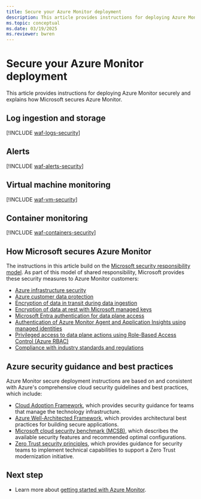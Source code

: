```yaml
---
title: Secure your Azure Monitor deployment
description: This article provides instructions for deploying Azure Monitor securely and explains how Microsoft secures Azure Monitor. 
ms.topic: conceptual
ms.date: 03/19/2025
ms.reviewer: bwren
---
```


# Secure your Azure Monitor deployment 

This article provides instructions for deploying Azure Monitor securely and explains how Microsoft secures Azure Monitor. 

## Log ingestion and storage

[!INCLUDE [waf-logs-security](../logs/includes/waf-logs-security.md)]

## Alerts

[!INCLUDE [waf-alerts-security](../alerts/includes/waf-alerts-security.md)]

## Virtual machine monitoring

[!INCLUDE [waf-vm-security](../vm/includes/waf-vm-security.md)]

## Container monitoring

[!INCLUDE [waf-containers-security](../containers/includes/waf-containers-security.md)]

## How Microsoft secures Azure Monitor

The instructions in this article build on the [Microsoft security responsibility model](/azure/security/fundamentals/shared-responsibility). As part of this model of shared responsibility, Microsoft provides these security measures to Azure Monitor customers:

- [Azure infrastructure security](/azure/security/fundamentals/infrastructure)
- [Azure customer data protection](/azure/security/fundamentals/protection-customer-data)
- [Encryption of data in transit during data ingestion](/azure/security/fundamentals/double-encryption#data-in-transit)
- [Encryption of data at rest with Microsoft managed keys](/azure/security/fundamentals/encryption-atrest#encryption-at-rest-in-microsoft-cloud-services)
- [Microsoft Entra authentication for data plane access](/azure/azure-monitor/app/azure-ad-authentication)
- [Authentication of Azure Monitor Agent and Application Insights using managed identities](/entra/identity/managed-identities-azure-resources/overview)
- [Privileged access to data plane actions using Role-Based Access Control (Azure RBAC)](/azure/role-based-access-control/overview)
- [Compliance with industry standards and regulations](/azure/compliance/offerings)

## Azure security guidance and best practices

Azure Monitor secure deployment instructions are based on and consistent with Azure's comprehensive cloud security guidelines and best practices, which include:

- [Cloud Adoption Framework](/azure/cloud-adoption-framework/secure/overview), which provides security guidance for teams that manage the technology infrastructure.
- [Azure Well-Architected Framework](/azure/architecture/framework/), which provides architectural best practices for building secure applications.
- [Microsoft cloud security benchmark (MCSB)](/security/benchmark/azure/overview), which describes the available security features and recommended optimal configurations. 
- [Zero Trust security principles](/security/zero-trust/zero-trust-overview), which provides guidance for security teams to implement technical capabilities to support a Zero Trust modernization initiative.

## Next step

* Learn more about [getting started with Azure Monitor](getting-started.md).
